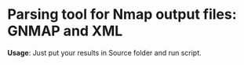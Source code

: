 # Parsing tool for Nmap output files: GNMAP and XML

**Usage**: 
Just put your results in Source folder and run script.